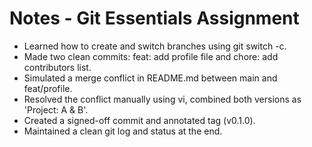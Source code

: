 # Notes - Git Essentials Assignment

- Learned how to create and switch branches using git switch -c.
- Made two clean commits: feat: add profile file and chore: add contributors list.
- Simulated a merge conflict in README.md between main and feat/profile.
- Resolved the conflict manually using vi, combined both versions as 'Project: A & B'.
- Created a signed-off commit and annotated tag (v0.1.0).
- Maintained a clean git log and status at the end.
